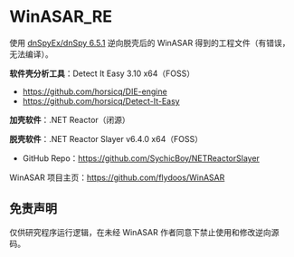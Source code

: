 # WinASAR_RE
使用 [dnSpyEx/dnSpy 6.5.1](https://github.com/dnSpyEx/dnSpy) 逆向脱壳后的 WinASAR 得到的工程文件（有错误，无法编译）。

**软件壳分析工具**：Detect It Easy 3.10 x64（FOSS）

- https://github.com/horsicq/DIE-engine
- https://github.com/horsicq/Detect-It-Easy

**加壳软件**：.NET Reactor（闭源）

**脱壳软件**：.NET Reactor Slayer v6.4.0 x64（FOSS）

- GitHub Repo：https://github.com/SychicBoy/NETReactorSlayer

WinASAR 项目主页：https://github.com/flydoos/WinASAR

## 免责声明 
仅供研究程序运行逻辑，在未经 WinASAR 作者同意下禁止使用和修改逆向源码。
